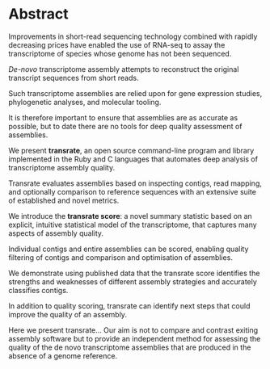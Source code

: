 # Abstract

Improvements in short-read sequencing technology combined with rapidly decreasing prices have enabled the use of RNA-seq to assay the transcriptome of species whose genome has not been sequenced.

*De-novo* transcriptome assembly attempts to reconstruct the original transcript sequences from short reads.

Such transcriptome assemblies are relied upon for gene expression studies, phylogenetic analyses, and molecular tooling.

It is therefore important to ensure that assemblies are as accurate as possible, but to date there are no tools for deep quality assessment of assemblies.

We present **transrate**, an open source command-line program and library implemented in the Ruby and C languages that automates deep analysis of transcriptome assembly quality.

Transrate evaluates assemblies based on inspecting contigs, read mapping, and optionally comparison to reference sequences with an extensive suite of established and novel metrics.

We introduce the **transrate score**: a novel summary statistic based on an explicit, intuitive statistical model of the transcriptome, that captures many aspects of assembly quality.

Individual contigs and entire assemblies can be scored, enabling quality filtering of contigs and comparison and optimisation of assemblies.

We demonstrate using published data that the transrate score identifies the strengths and weaknesses of different assembly strategies and accurately classifies contigs.

In addition to quality scoring, transrate can identify next steps that could improve the quality of an assembly.

Here we present transrate… Our aim is not to compare and contrast exiting assembly software but to provide an independent method for assessing the quality of the de novo transcriptome assemblies that are produced in the absence of a genome reference.
